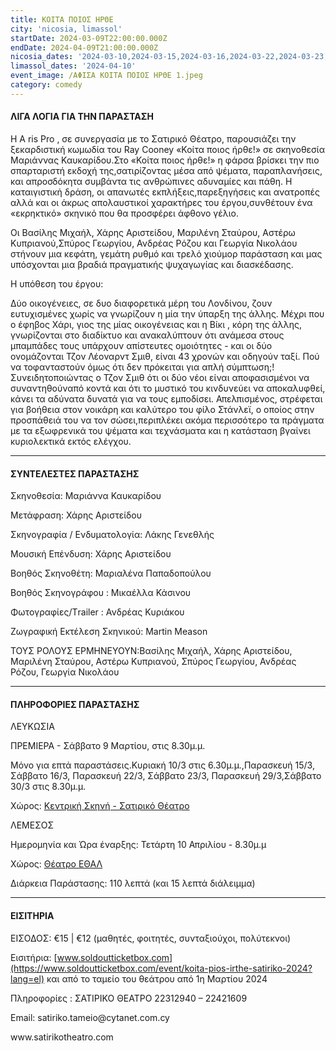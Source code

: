 ```yaml
---
title: ΚΟΙΤΑ ΠΟΙΟΣ ΗΡΘΕ
city: 'nicosia, limassol'
startDate: 2024-03-09T22:00:00.000Z
endDate: 2024-04-09T21:00:00.000Z
nicosia_dates: '2024-03-10,2024-03-15,2024-03-16,2024-03-22,2024-03-23,2024-03-29,2024-03-30'
limassol_dates: '2024-04-10'
event_image: /ΑΦΙΣΑ ΚΟΙΤΑ ΠΟΙΟΣ ΗΡΘΕ 1.jpeg
category: comedy
---
```


#### ΛΙΓΑ ΛΟΓΙΑ ΓΙΑ ΤΗΝ ΠΑΡΑΣΤΑΣΗ

Η Α ris Pro , σε συνεργασία με το Σατιρικό Θέατρο, παρουσιάζει την ξεκαρδιστική κωμωδία	του Ray Cooney	«Κοίτα ποιος ήρθε!» σε σκηνοθεσία Μαριάννας Καυκαρίδου.Στο «Κοίτα ποιος ήρθε!»	η φάρσα	βρίσκει την πιο σπαρταριστή	εκδοχή της,σατιρίζοντας	μέσα από ψέματα, παραπλανήσεις, και απροσδόκητα συμβάντα	τις ανθρώπινες αδυναμίες	και πάθη. Η καταιγιστική δράση, οι απανωτές εκπλήξεις,παρεξηγήσεις και ανατροπές αλλά και οι άκρως απολαυστικοί χαρακτήρες του έργου,συνθέτουν ένα «εκρηκτικό» σκηνικό που θα προσφέρει άφθονο γέλιο.

Οι Βασίλης	Μιχαήλ,	Χάρης Αριστείδου,	Μαριλένη	Σταύρου, Αστέρω	Κυπριανού,Σπύρος Γεωργίου, Ανδρέας Ρόζου και Γεωργία Νικολάου στήνουν μια κεφάτη, γεμάτη ρυθμό και	τρελό χιούμορ παράσταση	και μας υπόσχονται μια βραδιά πραγματικής ψυχαγωγίας και διασκέδασης.

Η υπόθεση του έργου:

Δύο οικογένειες, σε δυο διαφορετικά μέρη του Λονδίνου, ζουν ευτυχισμένες χωρίς να γνωρίζουν η μία την ύπαρξη της άλλης. Μέχρι που ο έφηβος Χάρι, γιος της μίας οικογένειας	και η Βίκι	, κόρη της άλλης,	γνωρίζονται στο διαδίκτυο και ανακαλύπτουν ότι ανάμεσα στους μπαμπάδες τους υπάρχουν απίστευτες ομοιότητες - και οι δύο ονομάζονται Τζον Λέοναρντ Σμιθ, είναι 43 χρονών και οδηγούν ταξί. Πού να τοφανταστούν όμως ότι δεν πρόκειται για απλή σύμπτωση;!Συνειδητοποιώντας ο Τζον Σμιθ ότι οι δύο νέοι είναι αποφασισμένοι να συναντηθούναπό κοντά και ότι το μυστικό του κινδυνεύει να αποκαλυφθεί, κάνει τα αδύνατα δυνατά για να τους εμποδίσει. Απελπισμένος, στρέφεται για βοήθεια στον νοικάρη και καλύτερο του	φίλο Στάνλεϊ,	ο οποίος στην	προσπάθειά	του να τον σώσει,περιπλέκει ακόμα περισσότερο τα πράγματα με τα εξωφρενικά του ψέματα και τεχνάσματα και η κατάσταση βγαίνει κυριολεκτικά εκτός ελέγχου.

***

#### ΣΥΝΤΕΛΕΣΤΕΣ ΠΑΡΑΣΤΑΣΗΣ

Σκηνοθεσία:	Μαριάννα Καυκαρίδου

Μετάφραση:	Χάρης Αριστείδου

Σκηνογραφία	/ Ενδυματολογία:	Λάκης Γενεθλής

Μουσική Επένδυση:	Χάρης Αριστείδου

Βοηθός Σκηνοθέτη:	Μαριαλένα Παπαδοπούλου

Βοηθός Σκηνογράφου : Μικαέλλα Κάσινου

Φωτογραφίες/Τrailer : Ανδρέας Κυριάκου

Ζωγραφική Εκτέλεση Σκηνικού:	Martin Meason

ΤΟΥΣ ΡΟΛΟΥΣ ΕΡΜΗΝΕΥΟΥΝ:Βασίλης Μιχαήλ, Χάρης Αριστείδου, Μαριλένη Σταύρου, Αστέρω Κυπριανού, Σπύρος Γεωργίου, Ανδρέας Ρόζου, Γεωργία Νικολάου

***

#### ΠΛΗΡΟΦΟΡΙΕΣ ΠΑΡΑΣΤΑΣΗΣ

ΛΕΥΚΩΣΙΑ

ΠΡΕΜΙΕΡΑ - Σάββατο 9 Μαρτίου, στις 8.30μ.μ.

Μόνο για επτά παραστάσεις.Κυριακή 10/3 στις 6.30μ.μ.,Παρασκευή 15/3, Σάββατο 16/3, Παρασκευή 22/3, Σάββατο 23/3, Παρασκευή 29/3,Σάββατο 30/3 στις 8.30μ.μ.

Χώρος: [Κεντρική Σκηνή - Σατιρικό Θέατρο](https://www.google.com/maps/place/%CE%A3%CE%B1%CF%84%CE%B9%CF%81%CE%B9%CE%BA%CF%8C+%CE%98%CE%AD%CE%B1%CF%84%CF%81%CE%BF,+Morphou,+Nicosia+2102,+Cyprus/@35.1631018,33.3839992,17z/data=!3m1!4b1!4m6!3m5!1s0x14de177a38c768cb:0x621da5c5d96b3ed4!8m2!3d35.1630734!4d33.3865709!16s%2Fg%2F11bvtcd0dv?entry=ttu)

ΛΕΜΕΣΟΣ

Ημερομηνία και Ώρα έναρξης: Τετάρτη 10 Απριλίου - 8.30μ.μ

Χώρος: [Θέατρο ΕΘΑΛ](https://www.google.com/maps/place/ETHAL/@34.6683779,33.0208014,17z/data=!3m1!4b1!4m6!3m5!1s0x14e73250f693fa5d:0xc7a10b3d8618708b!8m2!3d34.6683736!4d33.0256723!16s%2Fg%2F11c1q875yt?entry=ttu)

Διάρκεια Παράστασης:	110 λεπτά (και 15 λεπτά διάλειμμα)

***

#### ΕΙΣΙΤΗΡΙΑ

ΕΙΣΟΔΟΣ:	€15 | €12 (μαθητές, φοιτητές, συνταξιούχοι, πολύτεκνοι)

Εισιτήρια:	[www.soldoutticketbox.com](https://www.soldoutticketbox.com/event/koita-pios-irthe-satiriko-2024?lang=el)	και από το ταμείο του θεάτρου από 1η Μαρτίου 2024

Πληροφορίες	: ΣΑΤΙΡΙΚΟ ΘΕΑΤΡΟ 22312940 – 22421609

Email: satiriko.tameio\@cytanet.com.cy

www\.satirikotheatro.com
